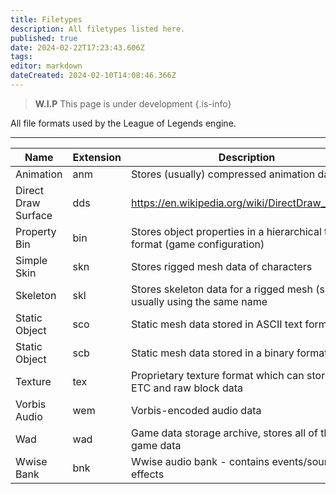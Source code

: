 ```yaml
---
title: Filetypes
description: All filetypes listed here.
published: true
date: 2024-02-22T17:23:43.606Z
tags: 
editor: markdown
dateCreated: 2024-02-10T14:08:46.366Z
---
```


> **W.I.P**
> This page is under development
{.is-info}

All file formats used by the League of Legends engine.

---
| Name                | Extension | Description                                                                 |
|---------------------|-----------|-----------------------------------------------------------------------------|
| Animation           | anm       | Stores (usually) compressed animation data                                  |
| Direct Draw Surface | dds       | https://en.wikipedia.org/wiki/DirectDraw_Surface                            |
| Property Bin        | bin       | Stores object properties in a hierarchical tree format (game configuration) |
| Simple Skin         | skn       | Stores rigged mesh data of characters                                       |
| Skeleton            | skl       | Stores skeleton data for a rigged mesh (skn) usually using the same name    |
| Static Object       | sco       | Static mesh data stored in ASCII text format                                |
| Static Object       | scb       | Static mesh data stored in a binary format                                  |
| Texture             | tex       | Proprietary texture format which can store BCn, ETC and raw block data      |
| Vorbis Audio        | wem       | Vorbis-encoded audio data                                                   |
| Wad                 | wad    | Game data storage archive, stores all of the game data                      |
| Wwise Bank          | bnk      | Wwise audio bank - contains events/sound effects                            |
